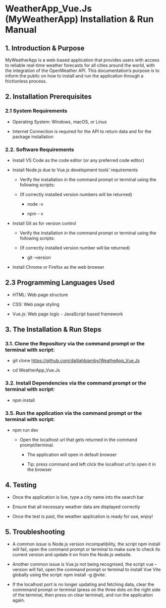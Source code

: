 # WeatherApp_Vue.Js (MyWeatherApp) Installation & Run Manual

## 1.	Introduction & Purpose

MyWeatherApp is a web-based application that provides users with access to reliable real-time weather forecasts for all cities around the world, with the integration of the OpenWeather API. This documentation’s purpose is to inform the public on how to install and run the application through a frictionless process.

## 2.	Installation Prerequisites

  ### 2.1	System Requirements
  
  - Operating System: Windows, macOS, or Linux
  
  - Internet Connection is required for the API to return data and for the package installation
  
  ### 2.2. Software Requirements
  
  - Install VS Code as the code editor (or any preferred code editor)
  
  - Install Node.js due to Vue.js development tools’ requirements

    - Verify the installation in the command prompt or terminal using the following scripts:

    - (If correctly installed version numbers will be returned)

      - node -v
    
      - npm - v
  
  - Install Git as for version control 

    - Verify the installation in the command prompt or terminal using the following scripts:

    - (If correctly installed version number will be returned)

      - git –version
  
  - Install Chrome or Firefox as the web browser
  
## 2.3 Programming Languages Used  
  
  - HTML: Web page structure
  
  - CSS: Web page styling
  
  - Vue.js: Web page logic - JavaScript based framework

## 3.	The Installation & Run Steps
  
  ### 3.1. Clone the Repository via the command prompt or the terminal with script:
  
  - git clone https://github.com/dalilahbiamby/WeatheApp_Vue.Js
  
  - cd WeatherApp_Vue.Js
  
  ### 3.2. 	Install Dependencies via the command prompt or the terminal with script:
  
  - npm install
  
  ### 3.5. Run the application via the command prompt or the terminal with script:
  
  - npm run dev
  
    - Open the localhost url that gets returned in the command prompt/terminal.
    
      - The application will open in default browser

      - Tip: press command and left click the localhost url to open it in the browser

## 4.	Testing 
  
  - Once the application is live, type a city name into the search bar

  - Ensure that all necessary weather data are displayed correctly

  - Once the test is past, the weather application is ready for use, enjoy!

## 5.	Troubleshooting

  - A common issue is Node.js version incompatibility, the script npm install will fail, open the command prompt or terminal to make sure to check its current version and update it on from the Node.js website.
  
  - Another common issue is Vue.js not being recognised, the script vue –version will fail, open the command prompt or terminal to install Vue Vite globally using the script: npm install -g @vite.
  
  -  If the localhost port is no longer updating and fetching data, clear the commmand prompt or terminal (press on the three dots on the right side of the terminal, then press on clear terminal), and run the application again.
